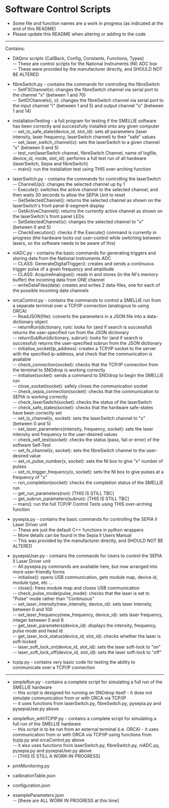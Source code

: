 Software Control Scripts
=======

* Some file and function names are a work in progress (as indicated at the end of this README)  
* Please update this README when altering or adding to the code  

-------------------------


Contains:  

* DAQmx scripts (CallBack, Config, Constants, Functions, Types)  
-- These are control scripts for the National Instruments (NI) ADC box  
-- These were provided by the manufacturer directly, and SHOULD NOT BE ALTERED  

* fibreSwitch.py - contains the commands for controlling the fibreSwitch  
-- SetFSChannel(x): changes the fibreSwitch channel via serial port to the channel "x" (between 1 and 70)  
-- SetIOChannels(i, o): changes the fibreSwitch channel via serial port to the input channel "i" (between 1 and 5) and output channel "o" (between 1 and 14)  

* installationTesting - a full program for testing if the SMELLIE software has been correctly and successfully installed onto any given computer  
-- set_to_safe_state(device_id, slot_id): sets all parameters (laser intensity, laser frequency, laserSwitch channel) to their "safe" values  
-- set_laser_switch_channel(x): sets the laserSwitch to a given channel "x" (between 0 and 5)  
-- test_run(laserSwitch channel, fibreSwitch Channel, name of logfile, device_id, mode, slot_id): performs a full test run of all hardware (laserSwitch, Sepia and fibreSwitch)  
-- main(): run the installation test using THIS over-arching function  

* laserSwitch.py - contains the commands for controlling the laserSwitch  
-- ChannelUp(): changes the selected channel up by 1  
-- Execute(): switches the active channel to the selected channel, and then waits 30 seconds to allow the SEPIA Unit to reset  
-- GetSelectedChannel(): returns the selected channel as shown on the laserSwitch's front panel 8-segment display  
-- GetActiveChannel(): returns the currently active channel as shown on the laserSwitch's front panel LEDs  
-- SetSelectedChannel(x): changes the selected channel to "x" (between 0 and 5)  
-- CheckExecution(): checks if the Execute() command is currently in progress (the hardware locks out user-control while switching between lasers, so the software needs to be aware of this)  

* niADC.py - contains the basic commands for generating triggers and storing data from the National Instruments ADC  
-- CLASS: GenerateDigitalTrigger(): creates and sends a continuous trigger pulse of a given frequency and amplitude  
-- CLASS: AcquireAnalogue(): reads in and stores (in the NI's memory buffer) the incoming data from ONE channel  
-- writeDataFiles(data): creates and writes 2 data-files, one for each of the possible incoming data channels  

* orcaControl.py - contains the commands to control a SMELLIE run from a separate terminal over a TCP/IP connection (analogous to using ORCA)  
-- ReadJSON(file): converts the parameters in a JSON file into a data-dictionary object  
-- returnRun(dictionary, run): looks for (and if search is successful) returns the user-specified run from the JSON dictionary  
-- returnSubRun(dictionary, subrun): looks for (and if search is successful) returns the user-specified subrun from the JSON dictionary  
-- initialise_socket(ip_address): creates a TCP/IP socket to the server with the specified ip-address, and check that the communication is available  
-- check_connection(socket): checks that the TCP/IP connection from the terminal to SNOdrop is working correctly  
-- initialise(socket): sends a command to SNOdrop to begin the SMELLIE run  
-- close_socket(socket): safely closes the communication socket  
-- check_sepia_connection(socket): checks that the communication to SEPIA is working correctly  
-- check_laserSwitch(socket): checks the status of the laserSwitch  
-- check_safe_states(socket): checks that the hardware safe-states have been correctly set  
-- set_ls_channel(x, socket): sets the laserSwitch channel to "x" (between 0 and 5)  
-- set_laser_parameters(intensity, frequency, socket): sets the laser intensity and frequency to the user-desired values  
-- check_self_test(socket): checks the status (pass, fail or error) of the software Self-Test  
-- set_fs_channel(x, socket): sets the fibreSwitch channel to the user-desired value  
-- set_ni_pulse_number(x, socket): sets the NI box to give "x" number of pulses  
-- set_ni_trigger_frequency(x, socket): sets the NI box to give pulses at a frequency of "x"  
-- run_completion(socket): checks the completion status of the SMELLIE run  
-- get_run_parameters(run):	[THIS IS STILL TBC]  
-- get_subrun_parameters(subrun): [THIS IS STILL TBC]  
-- main(): run the full TCP/IP Control Tests using THIS over-arching function  

* pysepia.py  - contains the basic commands for controlling the SEPIA II Laser Driver unit  
-- These are just the default C++ functions in python wrappers  
-- More details can be found in the Sepia II Users Manual  
-- This was provided by the manufacturer directly, and SHOULD NOT BE ALTERED  

* pysepiaUser.py - contains the commands for Users to control the SEPIA II Laser Driver unit  
-- All pysepia.py commands are available here, but now arranged into more user-friendly forms  
-- initialise(): opens USB communication, gets module map, device id, module type, etc ...  
-- close(): frees module map and closes USB communication  
-- check_pulse_mode(pulse_mode): checks that the laser is set to "Pulse" mode rather than "Continuous"  
-- set_laser_intensity(new_intensity, device_id): sets laser intensity, between 0 and 100  
-- set_laser_frequency(new_frequency, device_id): sets laser frequency, integer between 0 and 8  
-- get_laser_parameters(device_id): displays the intensity, frequency, pulse mode and head id  
-- get_laser_lock_status(device_id, slot_id): checks whether the laser is soft-locked  
-- laser_soft_lock_on(device_id, slot_id): sets the laser soft-lock to "on"  
-- laser_soft_lock_off(device_id, slot_id): sets the laser soft-lock to "off"  

* tcpip.py - contains very basic code for testing the ability to communicate over a TCP/IP connection  

-------------------------


* simpleRun.py - contains a complete script for simulating a full run of the SMELLIE hardware  
-- this script is designed for running on SNOdrop itself - it does not simulate communication from or with ORCA via TCP/IP  
-- it uses functions from laserSwitch.py, fibreSwitch.py, pysepia.py and pysepiaUser.py above  

* simpleRun_withTCPIP.py - contains a complete script for simulating a full run of the SMELLIE hardware  
-- this script is to be run from an external terminal (i.e. ORCA) - it uses communication from or with ORCA via TCP/IP using functions from tcpip.py and orcaControl.py above  
-- it also uses functions from laserSwitch.py, fibreSwitch.py, niADC.py, pysepia.py and pysepiaUser.py above  
-- [THIS IS STILL A WORK-IN-PROGRESS]  

* pmtMonitoring.py  
* calibrationTable.json  
* configuration.json  
* exampleParameters.json  
-- [these are ALL WORK IN PROGRESS at this time]  
